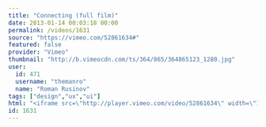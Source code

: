 ```yaml
---
title: "Connecting (full film)"
date: 2013-01-14 00:03:18 00:00
permalink: /videos/1631
source: "https://vimeo.com/52861634#"
featured: false
provider: "Vimeo"
thumbnail: "http://b.vimeocdn.com/ts/364/865/364865123_1280.jpg"
user:
  id: 471
  username: "themanro"
  name: "Roman Rusinov"
tags: ["design","ux","ui"]
html: "<iframe src=\"http://player.vimeo.com/video/52861634\" width=\"1280\" height=\"720\" frameborder=\"0\" webkitAllowFullScreen mozallowfullscreen allowFullScreen></iframe>"
id: 1631
---
```


